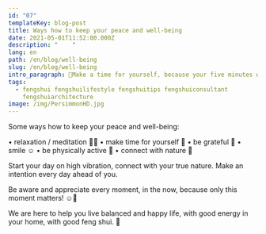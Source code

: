 ```yaml
---
id: "07"
templateKey: blog-post
title: Ways how to keep your peace and well-being
date: 2021-05-01T11:52:00.000Z
description: "    "
lang: en
path: /en/blog/well-being
slug: /en/blog/well-being
intro_paragraph: 🌱Make a time for yourself, because your five minutes will change your life.🌱
tags:
  - fengshui fengshuilifestyle fengshuitips fengshuiconsultant
    fengshuiarchitecture
image: /img/PersimmonHD.jpg
---
```

Some ways how to keep your peace and well-being:

• relaxation / meditation 🧘‍♀️
• make time for yourself 📖
• be grateful 🙏
• smile ☺️
• be physically active 🏃
• connect with nature 🌳

Start your day on high vibration, connect with your true nature. Make an intention every day ahead of you.

Be aware and appreciate every moment, in the now, because only this moment matters! ☺️🙏

We are here to help you live balanced and happy life, with good energy in your home, with good feng shui. 💛